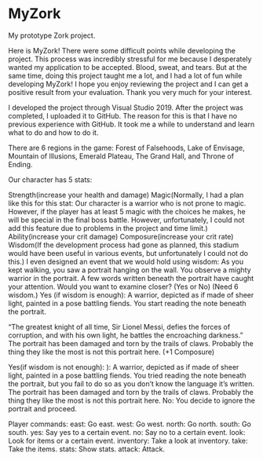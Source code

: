 # MyZork
My prototype Zork project. 

Here is MyZork! There were some difficult points while developing the project. This process was incredibly stressful for me because I desperately wanted my application to be accepted. Blood, sweat, and tears. But at the same time, doing this project taught me a lot, and I had a lot of fun while developing MyZork! I hope you enjoy reviewing the project and I can get a positive result from your evaluation. Thank you very much for your interest.

I developed the project through Visual Studio 2019. After the project was completed, I uploaded it to GitHub. The reason for this is that I have no previous experience with GitHub. It took me a while to understand and learn what to do and how to do it.

There are 6 regions in the game: Forest of Falsehoods, Lake of Envisage, Mountain of Illusions, Emerald Plateau, The Grand Hall, and Throne of Ending.

Our character has 5 stats:

Strength(increase your health and damage)
Magic(Normally, I had a plan like this for this stat: Our character is a warrior who is not prone to magic. However, if the player has at least 5 magic with the choices he makes, he will be special in the final boss battle. However, unfortunately, I could not add this feature due to problems in the project and time limit.)
Ability(increase your crit damage)
Composure(increase your crit rate)
Wisdom(If the development process had gone as planned, this stadium would have been useful in various events, but unfortunately I could not do this.)
I even designed an event that we would hold using wisdom:
As you kept walking, you saw a portrait hanging on the wall. You observe a mighty warrior in the portrait. A few words written beneath the portrait have caught your attention. Would you want to examine closer? (Yes or No) (Need 6 wisdom.)
Yes (if wisdom is enough): A warrior, depicted as if made of sheer light, painted in a pose battling fiends. You start reading the note beneath the portrait.

“The greatest knight of all time, Sir Lionel Messi, defies the forces of corruption, and with his own light, he battles the encroaching darkness.”
The portrait has been damaged and torn by the trails of claws. Probably the thing they like the most is not this portrait here. (+1 Composure)

Yes(if wisdom is not enough): ): A warrior, depicted as if made of sheer light, painted in a pose battling fiends. You tried reading the note beneath the portrait, but you fail to do so as you don’t know the language it’s written.
The portrait has been damaged and torn by the trails of claws. Probably the thing they like the most is not this portrait here. 
No: You decide to ignore the portrait and proceed.

Player commands:
east: Go east.
west: Go west.
north: Go north.
south: Go south.
yes: Say yes to a certain event.
no: Say no to a certain event.
look: Look for items or a certain event.
inventory: Take a look at inventory.
take: Take the items.
stats: Show stats.
attack: Attack.














